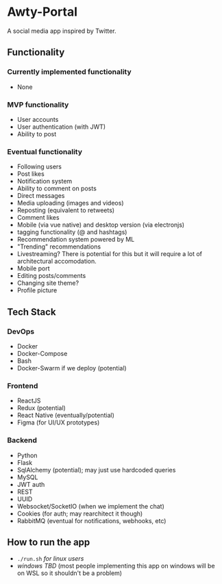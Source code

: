 # Awty-Portal

A social media app inspired by Twitter.

## Functionality

### Currently implemented functionality

- None

### MVP functionality

- User accounts
- User authentication (with JWT)
- Ability to post

### Eventual functionality

- Following users
- Post likes
- Notification system
- Ability to comment on posts
- Direct messages
- Media uploading (images and videos)
- Reposting (equivalent to retweets)
- Comment likes
- Mobile (via vue native) and desktop version (via electronjs)
- tagging functionality (@ and hashtags)
- Recommendation system powered by ML
- "Trending" recommendations
- Livestreaming? There is potential for this but it will require a lot of architectural accomodation.
- Mobile port
- Editing posts/comments
- Changing site theme?
- Profile picture

## Tech Stack

### DevOps

- Docker
- Docker-Compose
- Bash
- Docker-Swarm if we deploy (potential)

### Frontend

- ReactJS 
- Redux (potential)
- React Native (eventually/potential)
- Figma (for UI/UX prototypes)

### Backend

- Python
- Flask
- SqlAlchemy (potential); may just use hardcoded queries
- MySQL
- JWT auth
- REST
- UUID
- Websocket/SocketIO (when we implement the chat)
- Cookies (for auth; may rearchitect it though)
- RabbitMQ (eventual for notifications, webhooks, etc)

## How to run the app

- `./run.sh` *for linux users*
- *windows TBD* (most people implementing this app on windows will be on WSL so it shouldn't be a problem)
